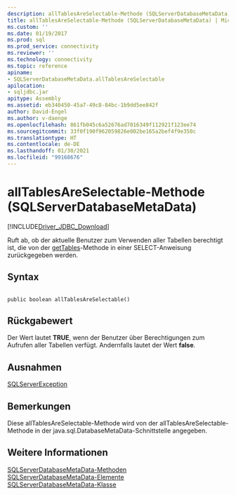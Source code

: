 ```yaml
---
description: allTablesAreSelectable-Methode (SQLServerDatabaseMetaData)
title: allTablesAreSelectable-Methode (SQLServerDatabaseMetaData) | Microsoft-Dokumentation
ms.custom: ''
ms.date: 01/19/2017
ms.prod: sql
ms.prod_service: connectivity
ms.reviewer: ''
ms.technology: connectivity
ms.topic: reference
apiname:
- SQLServerDatabaseMetaData.allTablesAreSelectable
apilocation:
- sqljdbc.jar
apitype: Assembly
ms.assetid: eb340450-45a7-49c8-84bc-1b9dd5ee842f
author: David-Engel
ms.author: v-daenge
ms.openlocfilehash: 861fb045c6a52676ad7016349f112921f123ee74
ms.sourcegitcommit: 33f0f190f962059826e002be165a2bef4f9e350c
ms.translationtype: HT
ms.contentlocale: de-DE
ms.lasthandoff: 01/30/2021
ms.locfileid: "99168676"
---
```

# <a name="alltablesareselectable-method-sqlserverdatabasemetadata"></a>allTablesAreSelectable-Methode (SQLServerDatabaseMetaData)
[!INCLUDE[Driver_JDBC_Download](../../../includes/driver_jdbc_download.md)]

  Ruft ab, ob der aktuelle Benutzer zum Verwenden aller Tabellen berechtigt ist, die von der [getTables](../../../connect/jdbc/reference/gettables-method-sqlserverdatabasemetadata.md)-Methode in einer SELECT-Anweisung zurückgegeben werden.  
  
## <a name="syntax"></a>Syntax  
  
```  
  
public boolean allTablesAreSelectable()  
```  
  
## <a name="return-value"></a>Rückgabewert  
 Der Wert lautet **TRUE**, wenn der Benutzer über Berechtigungen zum Aufrufen aller Tabellen verfügt. Andernfalls lautet der Wert **false**.  
  
## <a name="exceptions"></a>Ausnahmen  
 [SQLServerException](../../../connect/jdbc/reference/sqlserverexception-class.md)  
  
## <a name="remarks"></a>Bemerkungen  
 Diese allTablesAreSelectable-Methode wird von der allTablesAreSelectable-Methode in der java.sql.DatabaseMetaData-Schnittstelle angegeben.  
  
## <a name="see-also"></a>Weitere Informationen  
 [SQLServerDatabaseMetaData-Methoden](../../../connect/jdbc/reference/sqlserverdatabasemetadata-methods.md)   
 [SQLServerDatabaseMetaData-Elemente](../../../connect/jdbc/reference/sqlserverdatabasemetadata-members.md)   
 [SQLServerDatabaseMetaData-Klasse](../../../connect/jdbc/reference/sqlserverdatabasemetadata-class.md)  
  
  

